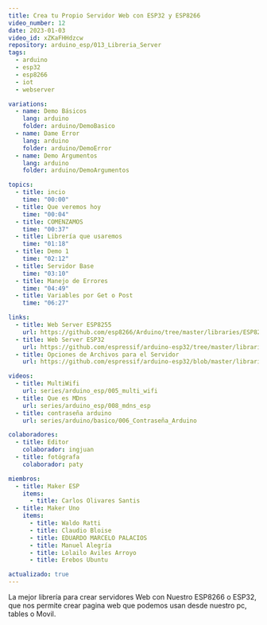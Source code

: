 ```yaml
---
title: Crea tu Propio Servidor Web con ESP32 y ESP8266
video_number: 12
date: 2023-01-03
video_id: xZKaFHHdzcw
repository: arduino_esp/013_Libreria_Server
tags:
  - arduino
  - esp32
  - esp8266
  - iot
  - webserver

variations:
  - name: Demo Básicos
    lang: arduino
    folder: arduino/DemoBasico
  - name: Dame Error
    lang: arduino
    folder: arduino/DemoError
  - name: Demo Argumentos
    lang: arduino
    folder: arduino/DemoArgumentos

topics:
  - title: incio
    time: "00:00"
  - title: Que veremos hoy
    time: "00:04"
  - title: COMENZAMOS
    time: "00:37"
  - title: Librería que usaremos
    time: "01:18"
  - title: Demo 1
    time: "02:12"
  - title: Servidor Base
    time: "03:10"
  - title: Manejo de Errores
    time: "04:49"
  - title: Variables por Get o Post
    time: "06:27"

links:
  - title: Web Server ESP8255
    url: https://github.com/esp8266/Arduino/tree/master/libraries/ESP8266WebServer
  - title: Web Server ESP32
    url: https://github.com/espressif/arduino-esp32/tree/master/libraries/WebServer
  - title: Opciones de Archivos para el Servidor
    url: https://github.com/espressif/arduino-esp32/blob/master/libraries/WebServer/src/detail/mimetable.cpp

videos:
  - title: MultiWifi
    url: series/arduino_esp/005_multi_wifi
  - title: Que es MDns
    url: series/arduino_esp/008_mdns_esp
  - title: contraseña arduino 
    url: series/arduino/basico/006_Contraseña_Arduino

colaboradores:
  - title: Editor
    colaborador: ingjuan
  - title: fotógrafa
    colaborador: paty

miembros:
  - title: Maker ESP
    items:
      - title: Carlos Olivares Santis
  - title: Maker Uno
    items:
      - title: Waldo Ratti
      - title: Claudio Bloise
      - title: EDUARDO MARCELO PALACIOS
      - title: Manuel Alegría
      - title: Lolailo Aviles Arroyo
      - title: Erebos Ubuntu

actualizado: true
---
```


La mejor librería para crear servidores Web con Nuestro ESP8266 o ESP32, que nos permite crear pagina web que podemos usan desde nuestro pc, tables o Movil.
